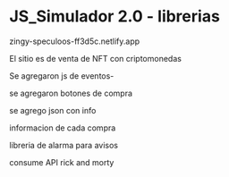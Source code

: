 # JS_Simulador 2.0 - librerias

zingy-speculoos-ff3d5c.netlify.app


El sitio es de venta de NFT con criptomonedas

Se agregaron js de eventos-

se agregaron botones de compra

se agrego json con info

informacion de cada compra 

libreria de alarma para avisos

consume API rick and morty
